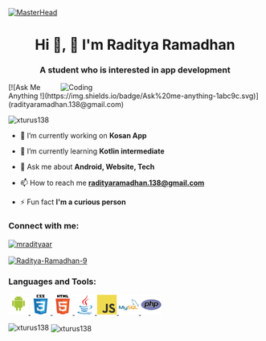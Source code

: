 [![MasterHead](https://1.bp.blogspot.com/-gu5z4t7QXkw/Xd8bEk6gVxI/AAAAAAAANhQ/jXlVfYNQbOw3Uj4zsxT3fqT5jdrZP4FFQCLcBGAsYHQ/s1600/2000_600px.gif)](https://rishavchanda.io)

<h1 align="center">Hi 👋, 🙋 I'm Raditya Ramadhan</h1>
<h3 align="center">A student who is interested in app development</h3>

<img align = "right" alt = "Coding" width = "400" src="https://i.pinimg.com/originals/e4/26/70/e426702edf874b181aced1e2fa5c6cde.gif">
[![Ask Me Anything !](https://img.shields.io/badge/Ask%20me-anything-1abc9c.svg)](radityaramadhan.138@gmail.com)
<p align="left"> <img src="https://komarev.com/ghpvc/?username=xturus138&label=Profile%20views&color=0e75b6&style=flat" alt="xturus138" /> </p>

- 🔭 I’m currently working on **Kosan App**

- 🌱 I’m currently learning **Kotlin intermediate**

- 💬 Ask me about **Android, Website, Tech**

- 📫 How to reach me **radityaramadhan.138@gmail.com**

- ⚡ Fun fact **I'm a curious person**

<h3 align="left">Connect with me:</h3>
<p align="left">
<a href="https://instagram.com/mradityaar" target="blank"><img align="center" src="https://raw.githubusercontent.com/rahuldkjain/github-profile-readme-generator/master/src/images/icons/Social/instagram.svg" alt="mradityaar" height="30" width="40" /></a>

<a href="https://id.quora.com/profile/Raditya-Ramadhan-9" target="blank"><img align="center" src="https://upload.wikimedia.org/wikipedia/commons/thumb/0/09/Quora_icon.svg/768px-Quora_icon.svg.png" alt="Raditya-Ramadhan-9" height="40" width="40" /></a>
</p>

<h3 align="left">Languages and Tools:</h3>
<p align="left"> <a href="https://developer.android.com" target="_blank" rel="noreferrer"> <img src="https://raw.githubusercontent.com/devicons/devicon/master/icons/android/android-original-wordmark.svg" alt="android" width="40" height="40"/> </a> <a href="https://www.w3schools.com/css/" target="_blank" rel="noreferrer"> <img src="https://raw.githubusercontent.com/devicons/devicon/master/icons/css3/css3-original-wordmark.svg" alt="css3" width="40" height="40"/> </a> <a href="https://www.w3.org/html/" target="_blank" rel="noreferrer"> <img src="https://raw.githubusercontent.com/devicons/devicon/master/icons/html5/html5-original-wordmark.svg" alt="html5" width="40" height="40"/> </a> <a href="https://www.java.com" target="_blank" rel="noreferrer"> <img src="https://raw.githubusercontent.com/devicons/devicon/master/icons/java/java-original.svg" alt="java" width="40" height="40"/> </a> <a href="https://developer.mozilla.org/en-US/docs/Web/JavaScript" target="_blank" rel="noreferrer"> <img src="https://raw.githubusercontent.com/devicons/devicon/master/icons/javascript/javascript-original.svg" alt="javascript" width="40" height="40"/> </a> <a href="https://www.mysql.com/" target="_blank" rel="noreferrer"> <img src="https://raw.githubusercontent.com/devicons/devicon/master/icons/mysql/mysql-original-wordmark.svg" alt="mysql" width="40" height="40"/> </a> <a href="https://www.php.net" target="_blank" rel="noreferrer"> <img src="https://raw.githubusercontent.com/devicons/devicon/master/icons/php/php-original.svg" alt="php" width="40" height="40"/> </a> </p>

<p><img align="left" src="https://github-readme-stats.vercel.app/api/top-langs?username=xturus138&show_icons=true&locale=en&layout=compact" alt="xturus138" /></p>

<p>&nbsp;<img align="center" src="https://github-readme-stats.vercel.app/api?username=xturus138&show_icons=true&locale=en" alt="xturus138" /></p>
